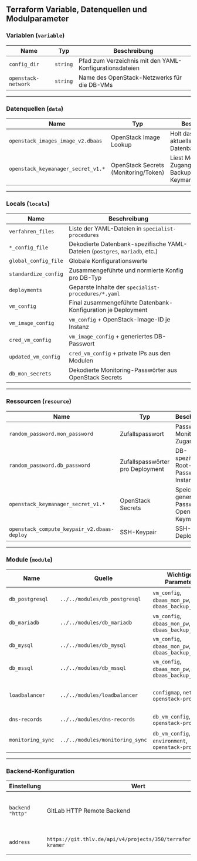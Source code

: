 ## Terraform Variable, Datenquellen und Modulparameter

### Variablen (`variable`)

| Name                | Typ     | Beschreibung                                                                 |
|---------------------|----------|------------------------------------------------------------------------------|
| `config_dir`        | `string` | Pfad zum Verzeichnis mit den YAML-Konfigurationsdateien                     |
| `openstack-network` | `string` | Name des OpenStack-Netzwerks für die DB-VMs                                 |

---

### Datenquellen (`data`)

| Name                                         | Typ                                | Beschreibung                                                                |
|----------------------------------------------|-------------------------------------|-----------------------------------------------------------------------------|
| `openstack_images_image_v2.dbaas`            | OpenStack Image Lookup              | Holt das jeweils aktuellste Image pro Datenbankdeployment                  |
| `openstack_keymanager_secret_v1.*`           | OpenStack Secrets (Monitoring/Token)| Liest Monitoring-Zugangsdaten und Backup-Token aus Keymanager              |

---

### Locals (`locals`)

| Name                | Beschreibung                                                                 |
|---------------------|------------------------------------------------------------------------------|
| `verfahren_files`   | Liste der YAML-Dateien in `specialist-procedures`                            |
| `*_config_file`     | Dekodierte Datenbank-spezifische YAML-Dateien (`postgres`, `mariadb`, etc.) |
| `global_config_file`| Globale Konfigurationswerte                                                  |
| `standardize_config`| Zusammengeführte und normierte Konfig pro DB-Typ                             |
| `deployments`       | Geparste Inhalte der `specialist-procedures/*.yaml`                          |
| `vm_config`         | Final zusammengeführte Datenbank-Konfiguration je Deployment                 |
| `vm_image_config`   | `vm_config` + OpenStack-Image-ID je Instanz                                  |
| `cred_vm_config`    | `vm_image_config` + generiertes DB-Passwort                                  |
| `updated_vm_config` | `cred_vm_config` + private IPs aus den Modulen                               |
| `db_mon_secrets`    | Dekodierte Monitoring-Passwörter aus OpenStack Secrets                       |

---

### Ressourcen (`resource`)

| Name                                     | Typ                              | Beschreibung                                                   |
|------------------------------------------|-----------------------------------|----------------------------------------------------------------|
| `random_password.mon_password`           | Zufallspasswort                   | Passwort für Monitoring-Zugang                                 |
| `random_password.db_password`            | Zufallspasswörter pro Deployment  | DB-spezifisches Root-Passwort pro Instanz                      |
| `openstack_keymanager_secret_v1.*`       | OpenStack Secrets                 | Speichert generierte Passwörter im OpenStack Keymanager        |
| `openstack_compute_keypair_v2.dbaas-deploy` | SSH-Keypair                    | SSH-Key für Deployment                                         |

---

### Module (`module`)

| Name             | Quelle                      | Wichtige Parameter                                    | Beschreibung                                        |
|------------------|------------------------------|-------------------------------------------------------|-----------------------------------------------------|
| `db_postgresql`  | `../../modules/db_postgresql`| `vm_config`, `dbaas_mon_pw`, `dbaas_backup_token`     | Erstellt PostgreSQL-Datenbankinstanzen              |
| `db_mariadb`     | `../../modules/db_mariadb`   | `vm_config`, `dbaas_mon_pw`, `dbaas_backup_token`     | Erstellt MariaDB-Datenbankinstanzen                 |
| `db_mysql`       | `../../modules/db_mysql`     | `vm_config`, `dbaas_mon_pw`, `dbaas_backup_token`     | Erstellt MySQL-Datenbankinstanzen                   |
| `db_mssql`       | `../../modules/db_mssql`     | `vm_config`, `dbaas_mon_pw`, `dbaas_backup_token`     | Erstellt MSSQL-Datenbankinstanzen                   |
| `loadbalancer`   | `../../modules/loadbalancer` | `configmap`, `network`, `openstack-project`           | Erstellt Loadbalancer-Konfiguration für VMs         |
| `dns-records`    | `../../modules/dns-records`  | `db_vm_config`, `openstack-project`                   | Erstellt DNS-Records für VMs                        |
| `monitoring_sync`| `../../modules/monitoring_sync`| `db_vm_config`, `environment`, `openstack-project`  | Synchronisiert VMs mit dem Monitoring-System        |

---

### Backend-Konfiguration

| Einstellung        | Wert                                                           | Beschreibung                                  |
|--------------------|----------------------------------------------------------------|-----------------------------------------------|
| `backend "http"`   | GitLab HTTP Remote Backend                                     | Terraform-Status wird remote in GitLab gespeichert |
| `address`          | `https://git.thlv.de/api/v4/projects/350/terraform/state/test-kramer` | Pfad zum Terraform-Statusfile                 |
